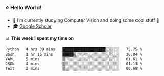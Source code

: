 ### ⭐️ Hello World!

<!--
**hologerry/hologerry** is a ✨ _special_ ✨ repository because its `README.md` (this file) appears on your GitHub profile.

Here are some ideas to get you started:

- 🔭 I’m currently working and studying on Computer Vision
- 🌱 I’m currently learning at Peking University
- 💬 Ask me about 
- 📫 How to reach me: E-mail
- 😄 Pronouns: he/his
- ⚡ Fun fact: Music is the Power
-->


- 🔭 I’m currently studying Computer Vision and doing some cool stuff 🤖
- 🎓 [Google Scholar](https://scholar.google.com/citations?user=3ykqW9wAAAAJ&hl=en)


📊 **This week I spent my time on**

<!--START_SECTION:waka-->

```txt
Python   4 hrs 39 mins   ███████████████████░░░░░░   75.75 %
Bash     1 hr 16 mins    █████▒░░░░░░░░░░░░░░░░░░░   20.84 %
YAML     5 mins          ▒░░░░░░░░░░░░░░░░░░░░░░░░   01.61 %
JSON     4 mins          ▒░░░░░░░░░░░░░░░░░░░░░░░░   01.13 %
Text     2 mins          ▒░░░░░░░░░░░░░░░░░░░░░░░░   00.68 %
```

<!--END_SECTION:waka-->
